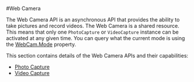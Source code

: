 #Web Camera
<!-- https://trello.com/c/Qw7imxOL -->
The Web Camera API is an asynchronous API that provides the ability to take pictures and record videos.  The Web Camera is a shared resource. This means that only one `PhotoCapture` or `VideoCapture` instance can be activated at any given time. You can query what the current mode is using the [WebCam.Mode](ScriptRef:XR.WSA.WebCam.WebCam.Mode.html) property.

This section contains details of the Web Camera APIs and their capabilities:

* [Photo Capture](windowsholographic-photocapture)
* [Video Capture](windowsholographic-videocapture)